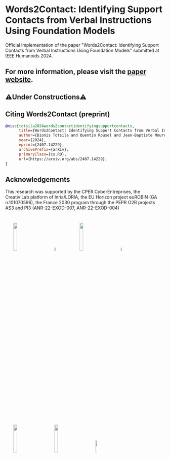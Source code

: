 # Words2Contact: Identifying Support Contacts from Verbal Instructions Using Foundation Models

Official implementation of the paper "Words2Contact: Identifying Support Contacts from Verbal Instructions Using Foundation Models" submitted at IEEE Humanoids 2024.

For more information, please visit the [paper website](https://hucebot.github.io/words2contact_website/).
---
⚠️Under Constructions⚠️
---
## Citing Words2Contact (preprint)
```bibtex
@misc{totsila2024words2contactidentifyingsupportcontacts,
      title={Words2Contact: Identifying Support Contacts from Verbal Instructions Using Foundation Models},
      author={Dionis Totsila and Quentin Rouxel and Jean-Baptiste Mouret and Serena Ivaldi},
      year={2024},
      eprint={2407.14229},
      archivePrefix={arXiv},
      primaryClass={cs.RO},
      url={https://arxiv.org/abs/2407.14229},
}
```


## Acknowledgements
This research was supported by the CPER CyberEntreprises, the Creativ’Lab platform of Inria/LORIA, the EU Horizon project euROBIN (GA n.101070596), the France 2030 program through the PEPR O2R projects AS3 and PI3 (ANR-22-EXOD-007, ANR-22-EXOD-004)

<div>
              <img src="https://hucebot.github.io/flow_multisupport_website/resources/logos/logo_inria.png" width="15%" style="margin:5%">
              <img src="https://hucebot.github.io/flow_multisupport_website/resources/logos/logo_cnrs.png" width="5%" style="margin:5%">
              <img src="https://hucebot.github.io/flow_multisupport_website/resources/logos/logo_ul.png" width="15%" style="margin:5%">
              <img src="https://hucebot.github.io/flow_multisupport_website/resources/logos/logo_loria.png" width="5%" style="margin:5%">
              <img src="https://hucebot.github.io/flow_multisupport_website/resources/logos/logo_eurobin.png" width="15%" style="margin:5%">
              <img src="https://hucebot.github.io/flow_multisupport_website/resources/logos/logo_eu.png" width="15%" style="margin:5%">
              <img src="https://hucebot.github.io/flow_multisupport_website/resources/logos/logo_pepr.png" width="10%" style="margin:5%">
<div>
